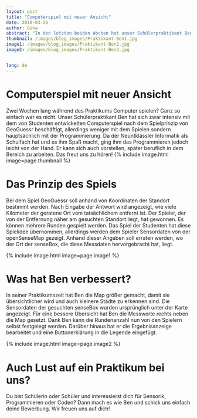 ```yaml
---
layout: post
title: "Computerspiel mit neuer Ansicht"
date: 2018-03-26
author: Gina
abstract: "In den letzten beiden Wochen hat unser Schülerpraktikant Ben ein von Studenten modifiziertes Computerspiel verbessert. Was es mit dem Spiel auf sich hat und was er genau verändert hat, erfahrt ihr hier."
thumbnail: /images/blog_images/Praktikant-Ben1.jpg
image1: /images/blog_images/Praktikant-Ben2.jpg
image2: /images/blog_images/Praktikant-Ben3.jpg


lang: de
---
```

Computerspiel mit neuer Ansicht
============
Zwei Wochen lang während des Praktikums Computer spielen? Ganz so einfach war es nicht. Unser Schülerpraktikant Ben hat sich zwar intensiv mit dem von Studenten entwickelten Computerspiel nach dem Spielprinzip von GeoGuessr beschäftigt, allerdings weniger mit dem Spielen sondern hauptsächlich mit der Programmierung. Da der Neuntklässler Informatik als Schulfach hat und es ihm Spaß macht, ging ihm das Programmieren jedoch leicht von der Hand. Er kann sich auch vorstellen, später beruflich in dem Bereich zu arbeiten. Das freut uns zu hören!
{% include image.html image=page.thumbnail %}

Das Prinzip des Spiels
============
Bei dem Spiel GeoGuessr soll anhand von Koordinaten der Standort bestimmt werden. Nach Eingabe der Antwort wird angezeigt, wie viele Kilometer der geratene Ort vom tatsächlichem entfernt ist. Der Spieler, der von der Entfernung näher am gesuchten Standort liegt, hat gewonnen. Es können mehrere Runden gespielt werden. Das Spiel der Studenten hat diese Spielidee übernommen, allerdings werden dem Spieler Sensordaten von der openSenseMap gezeigt. Anhand dieser Angaben soll erraten werden, wo der Ort der senseBox, die diese Messdaten hervorgebracht hat, liegt. 

{% include image.html image=page.image1 %}

Was hat Ben verbessert?
============
In seiner Praktikumszeit hat Ben die Map größer gemacht, damit sie übersichtlicher wird und auch kleinere Städte zu erkennen sind. Die Sensordaten der gesuchten senseBox wurden ursprünglich unter der Karte angezeigt. Für eine bessere Übersicht hat Ben die Messwerte rechts neben die Map gesetzt. Dank Ben kann die Rundenanzahl nun von den Spielern selbst festgelegt werden. Darüber hinaus hat er die Ergebnisanzeige bearbeitet und eine Buttonerklärung in die Legende eingefügt.

{% include image.html image=page.image2 %}


Auch Lust auf ein Praktikum bei uns?
============
Du bist Schülerin oder Schüler und interessierst dich für Sensorik, Programmieren oder Coden? Dann mach es wie Ben und schick uns einfach deine Bewerbung. Wir freuen uns auf dich!


